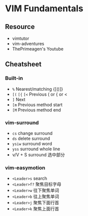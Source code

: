 # VIM Fundamentals

## Resource

- vimtutor
- vim-adventures
- ThePrimeagen's Youtube

## Cheatsheet

### Built-in

- `%` Nearest/matching {[()]}
- `[(` `[{` `[<` Previous ( or { or <
- `]` Next
- `[m` Previous method start
- `[M` Previous method end

### vim-surround

- `cs` change surround
- `ds` delete surround
- `ysiw` surround word
- `yss` surround whole line
- v/V + S surround 选中部分

### vim-easymotion

- `<Leader>s` search
- `<Leader>f?` 聚焦目标字母
- `<Leader>w` 往下聚焦单词
- `<Leader>b` 往上聚焦单词
- `<Leader>j` 聚焦下面行首
- `<Leader>k` 聚焦上面行首
